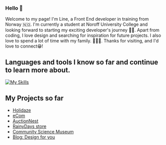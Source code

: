 ### Hello 👋
Welcome to my page!
I'm Line, a Front End developer in training from Norway 🇳🇴. I'm currently a student at Noroff University College and looking forward to starting my exciting developer's journey 👩‍💻.
Apart from coding, I love design and searching for inspiration for future projects. I also love to spend a lot of time with my family. 👨‍👩‍👧.
Thanks for visiting, and I'd love to connect😁!

## Languages and tools I know so far and continue to learn more about.
[![My Skills](https://skillicons.dev/icons?i=figma,html,css,js,discord,github,netlify,linkedin,wordpress,react,styledcomponents,sass,bootstrap,vscode)](https://skillicons.dev)



## My Projects so far

* [Holidaze](https://bookingholidaze.netlify.app/)
* [eCom](https://cozy-bonbon-233744.netlify.app/)
* [AuctionNest](https://semesterproject2023.netlify.app/)
* [RainyDays store](https://comfy-vacherin-85b853.netlify.app/)
* [Community Science Museum](https://bucolic-marigold-2f9251.netlify.app/)
* [Blog: Design for you](https://dainty-centaur-ec3707.netlify.app/)


